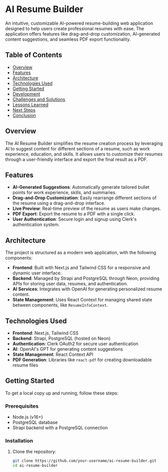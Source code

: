 # AI Resume Builder

An intuitive, customizable AI-powered resume-building web application designed to help users create professional resumes with ease. The application offers features like drag-and-drop customization, AI-generated content suggestions, and seamless PDF export functionality.

## Table of Contents

- [Overview](#overview)
- [Features](#features)
- [Architecture](#architecture)
- [Technologies Used](#technologies-used)
- [Getting Started](#getting-started)
- [Development](#development)
- [Challenges and Solutions](#challenges-and-solutions)
- [Lessons Learned](#lessons-learned)
- [Next Steps](#next-steps)
- [Conclusion](#conclusion)

## Overview

The AI Resume Builder simplifies the resume creation process by leveraging AI to suggest content for different sections of a resume, such as work experience, education, and skills. It allows users to customize their resumes through a user-friendly interface and export the final result as a PDF.

## Features

- **AI-Generated Suggestions**: Automatically generate tailored bullet points for work experience, skills, and summaries.
- **Drag-and-Drop Customization**: Easily rearrange different sections of the resume using a drag-and-drop interface.
- **Live Preview**: Real-time preview of the resume as users make changes.
- **PDF Export**: Export the resume to a PDF with a single click.
- **User Authentication**: Secure login and signup using Clerk's authentication system.

## Architecture

The project is structured as a modern web application, with the following components:

- **Frontend**: Built with Next.js and Tailwind CSS for a responsive and dynamic user interface.
- **Backend**: Managed by Strapi and PostgreSQL through Neon, providing APIs for storing user data, resumes, and authentication.
- **AI Services**: Integrates with OpenAI for generating personalized resume content.
- **State Management**: Uses React Context for managing shared state between components, like `ResumeInfoContext`.

## Technologies Used

- **Frontend**: Next.js, Tailwind CSS
- **Backend**: Strapi, PostgreSQL (hosted on Neon)
- **Authentication**: Clerk OAuth2 for secure user authentication
- **AI**: OpenAI's GPT for generating content suggestions
- **State Management**: React Context API
- **PDF Generation**: Libraries like `react-pdf` for creating downloadable resume files

## Getting Started

To get a local copy up and running, follow these steps:

### Prerequisites

- Node.js (v16+)
- PostgreSQL database
- Strapi backend with a PostgreSQL connection

### Installation

1. Clone the repository:
   ```bash
   git clone https://github.com/your-username/ai-resume-builder.git
   cd ai-resume-builder

